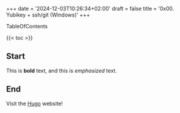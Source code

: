+++
date = '2024-12-03T10:26:34+02:00'
draft = false
title = '0x00. Yubikey + ssh/git (Windows)'
+++

TableOfContents

{{< toc >}}

## Start
This is **bold** text, and this is *emphasized* text.

## End
Visit the [Hugo](https://gohugo.io) website!


